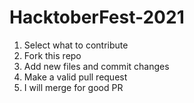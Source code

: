 # HacktoberFest-2021
1. Select what to contribute
2. Fork this repo
3. Add new files and commit changes
4. Make a valid pull request
5. I will merge for good PR
